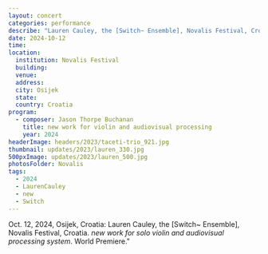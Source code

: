 ```yaml
---
layout: concert
categories: performance
describe: "Lauren Cauley, the [Switch~ Ensemble], Novalis Festival, Croatia. <em>new work for solo violin and audiovisual processing system</em>. World Premiere."
date: 2024-10-12
time:
location:
  institution: Novalis Festival
  building:
  venue: 
  address:
  city: Osijek
  state: 
  country: Croatia
program:
  - composer: Jason Thorpe Buchanan
    title: new work for violin and audiovisual processing
    year: 2024
headerImage: headers/2023/taceti-trio_921.jpg
thumbnail: updates/2023/lauren_330.jpg
500pxImage: updates/2023/lauren_500.jpg
photosFolder: Novalis
tags:
  - 2024
  - LaurenCauley
  - new
  - Switch
---
```


Oct. 12, 2024, Osijek, Croatia: Lauren Cauley, the [Switch~ Ensemble], Novalis Festival, Croatia. <em>new work for solo violin and audiovisual processing system</em>. World Premiere."
